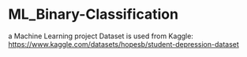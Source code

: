 # ML_Binary-Classification
a Machine Learning project
Dataset is used from Kaggle: https://www.kaggle.com/datasets/hopesb/student-depression-dataset

